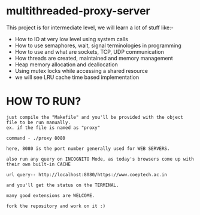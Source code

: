 # multithreaded-proxy-server

This project is for intermediate level, we will learn a lot of stuff like:-
- How to IO at very low level using system calls
- How to use semaphores, wait, signal terminologies in programming
- How to use and what are sockets, TCP, UDP communication
- How threads are created, maintained and memory management
- Heap memory allocation and deallocation
- Using mutex locks while accessing a shared resource
- we will see LRU cache time based implementation

# HOW TO RUN?

    just compile the "Makefile" and you'll be provided with the object file to be run manually.
    ex. if the file is named as "proxy"

    command - ./proxy 8080

    here, 8080 is the port number generally used for WEB SERVERS.

    also run any query on INCOGNITO Mode, as today's browsers come up with their own built-in CACHE

    url query-- http://localhost:8080/https://www.coeptech.ac.in

    and you'll get the status on the TERMINAL.

    many good extensions are WELCOME.

    fork the repository and work on it :)
